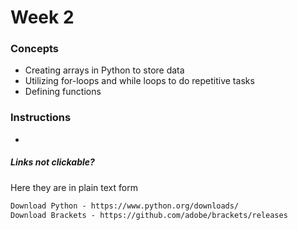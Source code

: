 # Week 2

### Concepts

* Creating arrays in Python to store data
* Utilizing for-loops and while loops to do repetitive tasks
* Defining functions

### Instructions

* 

##### Links not clickable?
Here they are in plain text form

```html
Download Python - https://www.python.org/downloads/
Download Brackets - https://github.com/adobe/brackets/releases
```